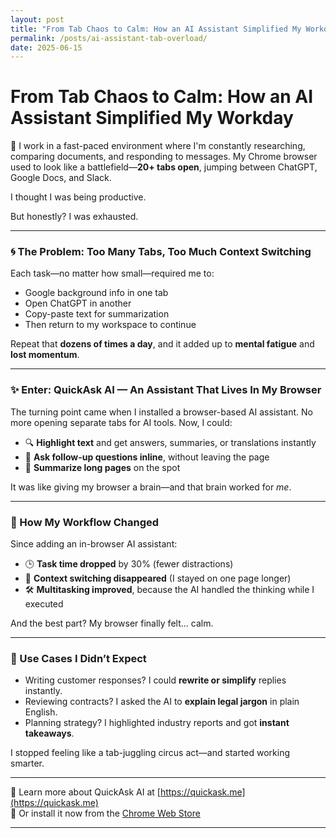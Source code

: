 ```yaml
---
layout: post
title: "From Tab Chaos to Calm: How an AI Assistant Simplified My Workday"
permalink: /posts/ai-assistant-tab-overload/
date: 2025-06-15
---
```

# From Tab Chaos to Calm: How an AI Assistant Simplified My Workday
💼 I work in a fast-paced environment where I'm constantly researching, comparing documents, and responding to messages. My Chrome browser used to look like a battlefield—**20+ tabs open**, jumping between ChatGPT, Google Docs, and Slack.

I thought I was being productive.

But honestly? I was exhausted.

---

### 🌀 The Problem: Too Many Tabs, Too Much Context Switching

Each task—no matter how small—required me to:

- Google background info in one tab
- Open ChatGPT in another
- Copy-paste text for summarization
- Then return to my workspace to continue

Repeat that **dozens of times a day**, and it added up to **mental fatigue** and **lost momentum**.

---

### ✨ Enter: QuickAsk AI — An Assistant That Lives In My Browser

The turning point came when I installed a browser-based AI assistant. No more opening separate tabs for AI tools. Now, I could:

- 🔍 **Highlight text** and get answers, summaries, or translations instantly
- 🧠 **Ask follow-up questions inline**, without leaving the page
- 📄 **Summarize long pages** on the spot

It was like giving my browser a brain—and that brain worked for *me*.

---

### 🧠 How My Workflow Changed

Since adding an in-browser AI assistant:

- 🕒 **Task time dropped** by 30% (fewer distractions)
- 🧭 **Context switching disappeared** (I stayed on one page longer)
- 🛠️ **Multitasking improved**, because the AI handled the thinking while I executed

And the best part? My browser finally felt... calm.

---

### 🔎 Use Cases I Didn’t Expect

- Writing customer responses? I could **rewrite or simplify** replies instantly.
- Reviewing contracts? I asked the AI to **explain legal jargon** in plain English.
- Planning strategy? I highlighted industry reports and got **instant takeaways**.

I stopped feeling like a tab-juggling circus act—and started working smarter.

---

🔗 Learn more about QuickAsk AI at [https://quickask.me](https://quickask.me)  
🧩 Or install it now from the [Chrome Web Store](https://chromewebstore.google.com/detail/quickask-ai-d%E1%BB%8Bch-ho%E1%BA%B7c-h%E1%BB%8Fi/jnejgogaflifpdgecjfhpgdiabbeipag)

---
